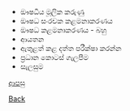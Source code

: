 * ඖෂධීය මූලික කරුණු
* ඖෂධ සංරචක කළමනාකරණය
* ඖෂධ කළමනාකරණය - බහු
* ආයතන
* ඇතුළත් කළ දත්ත පරීක්ෂා කරන්න
* ප්‍රධාන කොටස් ගැලපීම
* සැලසුම


[ආපසු](https://github.com/hmislk/hmis/wiki/%E0%B7%86%E0%B7%8F%E0%B6%B8%E0%B7%83%E0%B7%92%E0%B6%BA)

[Back](https://github.com/hmislk/hmis/wiki)
